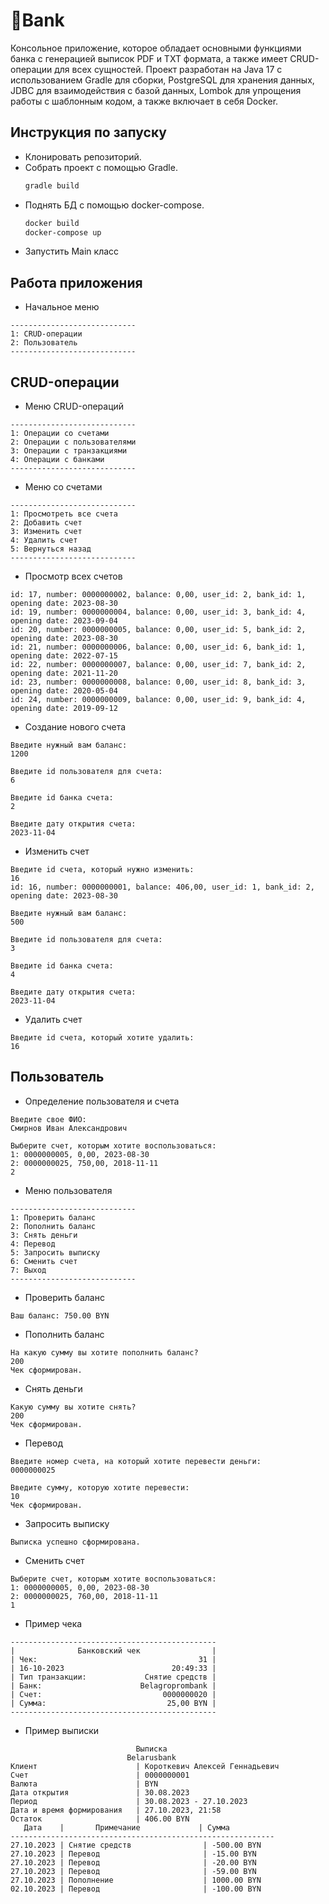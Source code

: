 # :bank:Bank
Консольное приложение, которое обладает основными функциями банка с генерацией выписок PDF и TXT формата, а также имеет CRUD-операции для всех сущностей. 
Проект разработан на Java 17 с использованием Gradle для сборки, PostgreSQL для хранения данных, JDBC для взаимодействия с базой данных,
Lombok для упрощения работы с шаблонным кодом, а также включает в себя Docker.

## Инструкция по запуску
* Клонировать репозиторий.
* Собрать проект с помощью Gradle.
  ```bash
  gradle build
  ```
* Поднять БД с помощью docker-compose.
  ```bash
  docker build
  docker-compose up
  ```
* Запустить Main класс


## Работа приложения

- Начальное меню
```
----------------------------
1: CRUD-операции
2: Пользователь
----------------------------
```

## CRUD-операции

- Меню CRUD-операций
```
----------------------------
1: Операции со счетами
2: Операции с пользователями
3: Операции с транзакциями
4: Операции с банками
----------------------------
```

- Меню со счетами
```
----------------------------
1: Просмотреть все счета
2: Добавить счет
3: Изменить счет
4: Удалить счет
5: Вернуться назад
----------------------------
```

- Просмотр всех счетов
```
id: 17, number: 0000000002, balance: 0,00, user_id: 2, bank_id: 1, opening date: 2023-08-30
id: 19, number: 0000000004, balance: 0,00, user_id: 3, bank_id: 4, opening date: 2023-09-04
id: 20, number: 0000000005, balance: 0,00, user_id: 5, bank_id: 2, opening date: 2023-08-30
id: 21, number: 0000000006, balance: 0,00, user_id: 6, bank_id: 1, opening date: 2022-07-15
id: 22, number: 0000000007, balance: 0,00, user_id: 7, bank_id: 2, opening date: 2021-11-20
id: 23, number: 0000000008, balance: 0,00, user_id: 8, bank_id: 3, opening date: 2020-05-04
id: 24, number: 0000000009, balance: 0,00, user_id: 9, bank_id: 4, opening date: 2019-09-12
```

- Создание нового счета
```
Введите нужный вам баланс: 
1200

Введите id пользователя для счета: 
6

Введите id банка счета: 
2

Введите дату открытия счета: 
2023-11-04
```

- Изменить счет
```
Введите id счета, который нужно изменить: 
16
id: 16, number: 0000000001, balance: 406,00, user_id: 1, bank_id: 2, opening date: 2023-08-30

Введите нужный вам баланс: 
500

Введите id пользователя для счета: 
3

Введите id банка счета: 
4

Введите дату открытия счета: 
2023-11-04
```
- Удалить счет
```
Введите id счета, который хотите удалить: 
16
```

## Пользователь

- Определение пользователя и счета
```
Введите свое ФИО: 
Смирнов Иван Александрович

Выберите счет, которым хотите воспользоваться: 
1: 0000000005, 0,00, 2023-08-30
2: 0000000025, 750,00, 2018-11-11
2
```

- Меню пользователя
```
----------------------------
1: Проверить баланс
2: Пополнить баланс
3: Снять деньги
4: Перевод
5: Запросить выписку
6: Сменить счет
7: Выход
----------------------------
```

- Проверить баланс
```
Ваш баланс: 750.00 BYN
```

- Пополнить баланс
```
На какую сумму вы хотите пополнить баланс? 
200
Чек сформирован.
```

- Снять деньги
```
Какую сумму вы хотите снять? 
200
Чек сформирован.
```

- Перевод
```
Введите номер счета, на который хотите перевести деньги: 
0000000025

Введите сумму, которую хотите перевести: 
10
Чек сформирован.
```

- Запросить выписку
```
Выписка успешно сформирована.
```

- Сменить счет
```
Выберите счет, которым хотите воспользоваться: 
1: 0000000005, 0,00, 2023-08-30
2: 0000000025, 760,00, 2018-11-11
1
```

- Пример чека
```
----------------------------------------------
|              Банковский чек                |
| Чек:                                    31 |
| 16-10-2023                        20:49:33 |
| Тип транзакции:             Cнятие средств |
| Банк:                      Belagroprombank |
| Счет:                           0000000020 |
| Сумма:                           25,00 BYN |
----------------------------------------------
```

- Пример выписки
```
                            Выписка
                          Belarusbank
Клиент                      | Короткевич Алексей Геннадьевич
Счет                        | 0000000001
Валюта                      | BYN
Дата открытия               | 30.08.2023
Период                      | 30.08.2023 - 27.10.2023
Дата и время формирования   | 27.10.2023, 21:58
Остаток                     | 406.00 BYN
   Дата    |       Примечание             | Сумма
-----------------------------------------------------------
27.10.2023 | Cнятие средств                | -500.00 BYN
27.10.2023 | Перевод                       | -15.00 BYN
27.10.2023 | Перевод                       | -20.00 BYN
27.10.2023 | Перевод                       | -59.00 BYN
27.10.2023 | Пополнение                    | 1000.00 BYN
02.10.2023 | Перевод                       | -100.00 BYN

```

